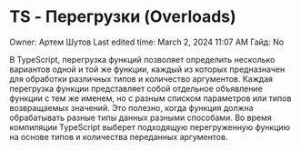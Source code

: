 # TS - Перегрузки (Overloads)

Owner: Артем Шутов
Last edited time: March 2, 2024 11:07 AM
Гайд: No

В TypeScript, перегрузка функций позволяет определить несколько вариантов одной и той же функции, каждый из которых предназначен для обработки различных типов и количество аргументов. Каждая перегрузка функции представляет собой отдельное объявление функции с тем же именем, но с разным списком параметров или типов возвращаемых значений. Это полезно, когда функция должна обрабатывать разные типы данных разными способами. Во время компиляции TypeScript выберет подходящую перегруженную функцию на основе типов и количества переданных аргументов.